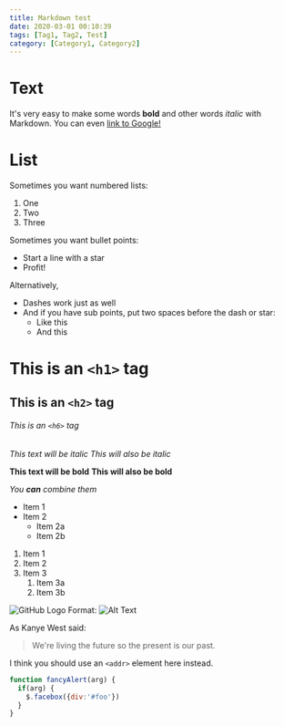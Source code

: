 ```yaml
---
title: Markdown test
date: 2020-03-01 00:10:39
tags: [Tag1, Tag2, Test]
category: [Category1, Category2]
---
```


# Text

It's very easy to make some words **bold** and other words *italic* with Markdown. You can even [link to Google!](http://google.com)

# List

Sometimes you want numbered lists:

1. One
2. Two
3. Three

Sometimes you want bullet points:

* Start a line with a star
* Profit!

Alternatively,

- Dashes work just as well
- And if you have sub points, put two spaces before the dash or star:
  - Like this
  - And this

# This is an `<h1>` tag
## This is an `<h2>` tag
###### This is an `<h6>` tag

*This text will be italic*
_This will also be italic_

**This text will be bold**
__This will also be bold__

_You **can** combine them_

* Item 1
* Item 2
  * Item 2a
  * Item 2b

1. Item 1
1. Item 2
1. Item 3
   1. Item 3a
   1. Item 3b

![GitHub Logo](/images/logo.png)
Format: ![Alt Text](url)

As Kanye West said:

> We're living the future so
> the present is our past.

I think you should use an
`<addr>` element here instead.

```javascript
function fancyAlert(arg) {
  if(arg) {
    $.facebox({div:'#foo'})
  }
}
```
